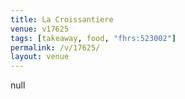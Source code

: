 ```yaml
---
title: La Croissantiere
venue: v17625
tags: [takeaway, food, "fhrs:523002"]
permalink: /v/17625/
layout: venue
---
```

null